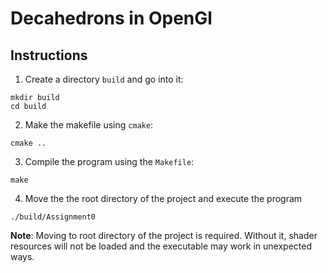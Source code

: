 # Decahedrons in OpenGl

## Instructions

1. Create a directory `build` and go into it:

```
mkdir build
cd build
```

2. Make the makefile using `cmake`:

```
cmake ..
```

3. Compile the program using the `Makefile`:

```
make
```

4. Move the the root directory of the project and execute the program

```
./build/Assignment0
```

**Note**: Moving to root directory of the project is required. Without it,
shader resources will not be loaded and the executable may work in unexpected 
ways.
